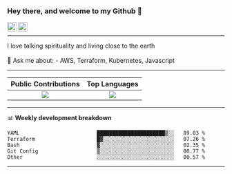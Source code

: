 ### Hey there, and welcome to my Github 👋

<a href="https://www.linkedin.com/in/ibrahiem-mohammad/" target="_blank">
  <img align="left" alt="Ibrahiem's LinkdeIn" width="22px" src="https://cdn.worldvectorlogo.com/logos/linkedin-icon-2.svg"/>
</a>
<a href="https://imohammd.netlify.app/" target="_blank">
  <img align="left" alt="Ibrahiem's Website" width="22px" src="https://cdn.worldvectorlogo.com/logos/netlify.svg"/>
</a>
<br>
<hr>
I love talking spirituality and living close to the earth
<br>
<br>
💬 Ask me about: 
- AWS, Terraform, Kubernetes, Javascript

-------

Public Contributions             |  Top Languages
:-------------------------:|:-------------------------:
![](https://github-readme-stats.vercel.app/api?username=ibrahiem96&show_icons=true&count_private=true&bg_color=30,e96443,904e95&title_color=fff&text_color=fff)  |  ![](https://github-readme-stats.vercel.app/api/top-langs/?username=ibrahiem96&layout=compact&bg_color=30,e96443,904e95&title_color=fff&text_color=fff&hide=html,css)

-------
📊 **Weekly development breakdown**
<!--START_SECTION:waka-->

```text
YAML                         ██████████████████████▒░░   89.03 %
Terraform                    █▓░░░░░░░░░░░░░░░░░░░░░░░   07.26 %
Bash                         ▓░░░░░░░░░░░░░░░░░░░░░░░░   02.35 %
Git Config                   ▒░░░░░░░░░░░░░░░░░░░░░░░░   00.77 %
Other                        ░░░░░░░░░░░░░░░░░░░░░░░░░   00.57 %
```

<!--END_SECTION:waka-->
-------
